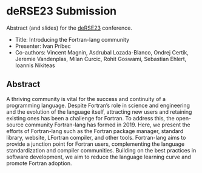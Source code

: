 # deRSE23 Submission

Abstract (and slides) for the [deRSE23](https://de-rse23.sciencesconf.org/) conference.

* Title: Introducing the Fortran-lang community
* Presenter: Ivan Pribec
* Co-authors: Vincent Magnin, Asdrubal Lozada-Blanco, Ondrej Certik, Jeremie Vandenplas, Milan Curcic, Rohit Goswami, Sebastian Ehlert, Ioannis Nikiteas

## Abstract

A thriving community is vital for the success and continuity of a programming language. Despite Fortran’s role in science and engineering and the evolution of the language itself, attracting new users and retaining existing ones has been a challenge for Fortran. To address this, the open-source community Fortran-lang has formed in 2019. Here, we present the efforts of Fortran-lang such as the Fortran package manager, standard library, website, LFortran compiler, and other tools. Fortran-lang aims to provide a junction point for Fortran users, complementing the language standardization and compiler communities. Building on the best practices in software development, we aim to reduce the language learning curve and promote Fortran adoption.
